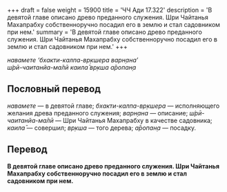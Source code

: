 +++
draft = false
weight = 15900
title = 'ЧЧ Ади 17.322'
description = 'В девятой главе описано древо преданного служения. Шри Чайтанья Махапрабху собственноручно посадил его в землю и стал садовником при нем.'
summary = 'В девятой главе описано древо преданного служения. Шри Чайтанья Махапрабху собственноручно посадил его в землю и стал садовником при нем.'
+++

_навамете ‘бхакти-калпа-вр̣кшера варн̣ана’  
ш́рӣ-чаитанйа-ма̄лӣ каила̄ вр̣кша а̄ропан̣а_

## Пословный перевод

_навамете_ — в девятой главе; _бхакти_\-_калпа_\-_вр̣кшера_ — исполняющего желания древа преданного служения; _варн̣ана_ — описание; _ш́рӣ_\-_чаитанйа_\-_ма̄лӣ_ — Шри Чайтанья Махапрабху в качестве садовника; _каила̄_ — совершил; _вр̣кша_ — того дерева; _а̄ропан̣а_ — посадку.

## Перевод

**В девятой главе описано древо преданного служения. Шри Чайтанья Махапрабху собственноручно посадил его в землю и стал садовником при нем.**
